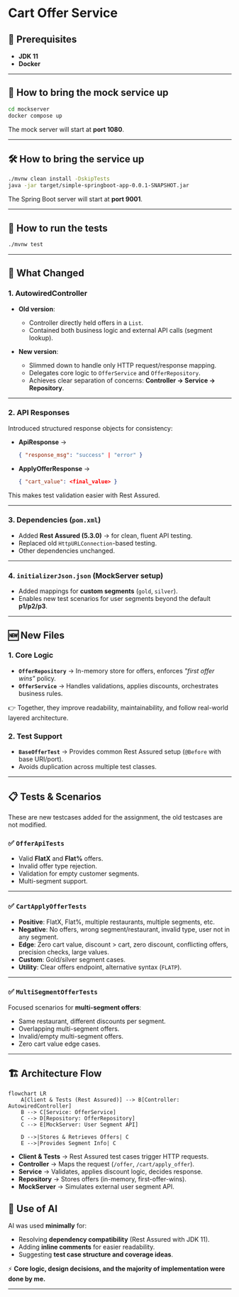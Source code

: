 # Cart Offer Service

## 📌 Prerequisites
- **JDK 11**  
- **Docker**  

---

## 🚀 How to bring the mock service up
```bash
cd mockserver  
docker compose up
````

The mock server will start at **port 1080**.

---

## 🛠️ How to bring the service up

```bash
./mvnw clean install -DskipTests  
java -jar target/simple-springboot-app-0.0.1-SNAPSHOT.jar
```

The Spring Boot server will start at **port 9001**.

---

## 🧪 How to run the tests

```bash
./mvnw test
```

---

## 🔄 What Changed

### 1. AutowiredController

* **Old version**:

    * Controller directly held offers in a `List`.
    * Contained both business logic and external API calls (segment lookup).

* **New version**:

    * Slimmed down to handle only HTTP request/response mapping.
    * Delegates core logic to `OfferService` and `OfferRepository`.
    * Achieves clear separation of concerns: **Controller → Service → Repository**.

---

### 2. API Responses

Introduced structured response objects for consistency:

* **ApiResponse** →

  ```json
  { "response_msg": "success" | "error" }
  ```
* **ApplyOfferResponse** →

  ```json
  { "cart_value": <final_value> }
  ```

This makes test validation easier with Rest Assured.

---

### 3. Dependencies (`pom.xml`)

* Added **Rest Assured (5.3.0)** → for clean, fluent API testing.
* Replaced old `HttpURLConnection`-based testing.
* Other dependencies unchanged.

---

### 4. `initializerJson.json` (MockServer setup)

* Added mappings for **custom segments** (`gold`, `silver`).
* Enables new test scenarios for user segments beyond the default **p1/p2/p3**.

---

## 🆕 New Files

### 1. Core Logic

* **`OfferRepository`** → In-memory store for offers, enforces *"first offer wins"* policy.
* **`OfferService`** → Handles validations, applies discounts, orchestrates business rules.

👉 Together, they improve readability, maintainability, and follow real-world layered architecture.

### 2. Test Support

* **`BaseOfferTest`** → Provides common Rest Assured setup (`@Before` with base URI/port).
* Avoids duplication across multiple test classes.

---

## 📋 Tests & Scenarios

These are new testcases added for the assignment, the old testcases are not modified.

### ✅ `OfferApiTests`

* Valid **FlatX** and **Flat%** offers.
* Invalid offer type rejection.
* Validation for empty customer segments.
* Multi-segment support.

---

### ✅ `CartApplyOfferTests`

* **Positive**: FlatX, Flat%, multiple restaurants, multiple segments, etc.
* **Negative**: No offers, wrong segment/restaurant, invalid type, user not in any segment.
* **Edge**: Zero cart value, discount > cart, zero discount, conflicting offers, precision checks, large values.
* **Custom**: Gold/silver segment cases.
* **Utility**: Clear offers endpoint, alternative syntax (`FLATP`).

---

### ✅ `MultiSegmentOfferTests`

Focused scenarios for **multi-segment offers**:

* Same restaurant, different discounts per segment.
* Overlapping multi-segment offers.
* Invalid/empty multi-segment offers.
* Zero cart value edge cases.

---

## 🏗️ Architecture Flow

```mermaid
flowchart LR
    A[Client & Tests (Rest Assured)] --> B[Controller: AutowiredController]
    B --> C[Service: OfferService]
    C --> D[Repository: OfferRepository]
    C --> E[MockServer: User Segment API]

    D -->|Stores & Retrieves Offers| C
    E -->|Provides Segment Info| C
````

* **Client & Tests** → Rest Assured test cases trigger HTTP requests.
* **Controller** → Maps the request (`/offer`, `/cart/apply_offer`).
* **Service** → Validates, applies discount logic, decides response.
* **Repository** → Stores offers (in-memory, first-offer-wins).
* **MockServer** → Simulates external user segment API.



## 🤖 Use of AI

AI was used **minimally** for:

* Resolving **dependency compatibility** (Rest Assured with JDK 11).
* Adding **inline comments** for easier readability.
* Suggesting **test case structure and coverage ideas**.

⚡ **Core logic, design decisions, and the majority of implementation were done by me.**

---
